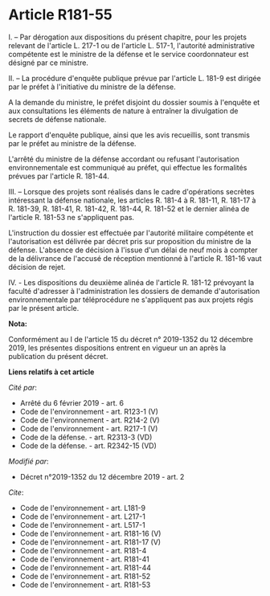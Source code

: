 # Article R181-55

I. – Par dérogation aux dispositions du présent chapitre, pour les projets relevant de l'article L. 217-1 ou de l'article L.
517-1, l'autorité administrative compétente est le ministre de la défense et le service coordonnateur est désigné par ce
ministre.

II. – La procédure d'enquête publique prévue par l'article L. 181-9 est dirigée par le préfet à l'initiative du ministre de
la défense.

A la demande du ministre, le préfet disjoint du dossier soumis à l'enquête et aux consultations les éléments de nature à
entraîner la divulgation de secrets de défense nationale.

Le rapport d'enquête publique, ainsi que les avis recueillis, sont transmis par le préfet au ministre de la défense.

L'arrêté du ministre de la défense accordant ou refusant l'autorisation environnementale est communiqué au préfet, qui
effectue les formalités prévues par l'article R. 181-44.

III. – Lorsque des projets sont réalisés dans le cadre d'opérations secrètes intéressant la défense nationale, les articles
R. 181-4 à R. 181-11, R. 181-17 à R. 181-39, R. 181-41, R. 181-42, R. 181-44, R. 181-52 et le dernier alinéa de l'article R.
181-53 ne s'appliquent pas.

L'instruction du dossier est effectuée par l'autorité militaire compétente et l'autorisation est délivrée par décret pris sur
proposition du ministre de la défense. L'absence de décision à l'issue d'un délai de neuf mois à compter de la délivrance de
l'accusé de réception mentionné à l'article R. 181-16 vaut décision de rejet.

IV. - Les dispositions du deuxième alinéa de l'article R. 181-12 prévoyant la faculté d'adresser à l'administration les
dossiers de demande d'autorisation environnementale par téléprocédure ne s'appliquent pas aux projets régis par le présent
article.

**Nota:**

Conformément au I de l'article 15 du décret n° 2019-1352 du 12 décembre 2019, les présentes dispositions entrent en vigueur
un an après la publication du présent décret.

**Liens relatifs à cet article**

_Cité par_:

  - Arrêté du 6 février 2019 - art. 6
  - Code de l'environnement - art. R123-1 (V)
  - Code de l'environnement - art. R214-2 (V)
  - Code de l'environnement - art. R217-1 (V)
  - Code de la défense. - art. R2313-3 (VD)
  - Code de la défense. - art. R2342-15 (VD)

_Modifié par_:

  - Décret n°2019-1352 du 12 décembre 2019 - art. 2

_Cite_:

  - Code de l'environnement - art. L181-9
  - Code de l'environnement - art. L217-1
  - Code de l'environnement - art. L517-1
  - Code de l'environnement - art. R181-16 (V)
  - Code de l'environnement - art. R181-17 (V)
  - Code de l'environnement - art. R181-4
  - Code de l'environnement - art. R181-41
  - Code de l'environnement - art. R181-44
  - Code de l'environnement - art. R181-52
  - Code de l'environnement - art. R181-53
